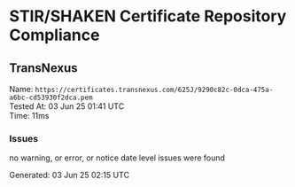 # STIR/SHAKEN Certificate Repository Compliance

## TransNexus

Name: `https://certificates.transnexus.com/625J/9290c82c-0dca-475a-a6bc-cd53930f2dca.pem`\
Tested At: 03 Jun 25 01:41 UTC\
Time: 11ms

### Issues

no warning, or error, or notice date level issues were found

Generated: 03 Jun 25 02:15 UTC